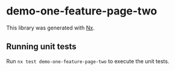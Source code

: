 # demo-one-feature-page-two

This library was generated with [Nx](https://nx.dev).

## Running unit tests

Run `nx test demo-one-feature-page-two` to execute the unit tests.
